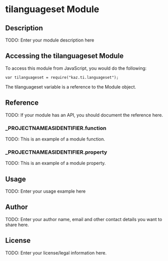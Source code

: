 # tilanguageset Module

## Description

TODO: Enter your module description here

## Accessing the tilanguageset Module

To access this module from JavaScript, you would do the following:

	var tilanguageset = require("kaz.ti.languageset");

The tilanguageset variable is a reference to the Module object.	

## Reference

TODO: If your module has an API, you should document
the reference here.

### ___PROJECTNAMEASIDENTIFIER__.function

TODO: This is an example of a module function.

### ___PROJECTNAMEASIDENTIFIER__.property

TODO: This is an example of a module property.

## Usage

TODO: Enter your usage example here

## Author

TODO: Enter your author name, email and other contact
details you want to share here. 

## License

TODO: Enter your license/legal information here.
